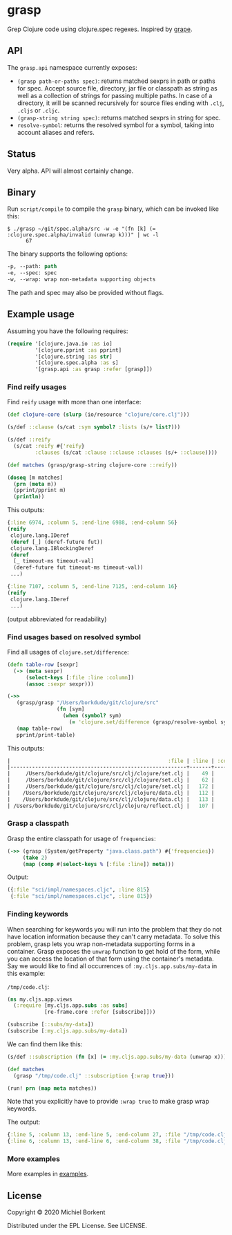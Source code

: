 # grasp

Grep Clojure code using clojure.spec regexes. Inspired by [grape](https://github.com/bfontaine/grape).

## API

The `grasp.api` namespace currently exposes:

- `(grasp path-or-paths spec)`: returns matched sexprs in path or paths for
  spec. Accept source file, directory, jar file or classpath as string as well
  as a collection of strings for passing multiple paths. In case of a directory,
  it will be scanned recursively for source files ending with `.clj`, `.cljs` or
  `.cljc`.
- `(grasp-string string spec)`: returns matched sexprs in string for spec.
- `resolve-symbol`: returns the resolved symbol for a symbol, taking into
  account aliases and refers.

## Status

Very alpha. API will almost certainly change.

## Binary

Run `script/compile` to compile the `grasp` binary, which can be invoked like this:

``` shell
$ ./grasp ~/git/spec.alpha/src -w -e "(fn [k] (= :clojure.spec.alpha/invalid (unwrap k)))" | wc -l
      67
```

The binary supports the following options:

``` clojure
-p, --path: path
-e, --spec: spec
-w, --wrap: wrap non-metadata supporting objects
```

The path and spec may also be provided without flags.

## Example usage

Assuming you have the following requires:

``` clojure
(require '[clojure.java.io :as io]
         '[clojure.pprint :as pprint]
         '[clojure.string :as str]
         '[clojure.spec.alpha :as s]
         '[grasp.api :as grasp :refer [grasp]])
```

### Find reify usages

Find `reify` usage with more than one interface:

``` clojure
(def clojure-core (slurp (io/resource "clojure/core.clj")))

(s/def ::clause (s/cat :sym symbol? :lists (s/+ list?)))

(s/def ::reify
  (s/cat :reify #{'reify}
         :clauses (s/cat :clause ::clause :clauses (s/+ ::clause))))

(def matches (grasp/grasp-string clojure-core ::reify))

(doseq [m matches]
  (prn (meta m))
  (pprint/pprint m)
  (println))
```

This outputs:

``` clojure
{:line 6974, :column 5, :end-line 6988, :end-column 56}
(reify
 clojure.lang.IDeref
 (deref [_] (deref-future fut))
 clojure.lang.IBlockingDeref
 (deref
  [_ timeout-ms timeout-val]
  (deref-future fut timeout-ms timeout-val))
 ...)

{:line 7107, :column 5, :end-line 7125, :end-column 16}
(reify
 clojure.lang.IDeref
 ...)
```
(output abbreviated for readability)

### Find usages based on resolved symbol

Find all usages of `clojure.set/difference`:

``` clojure
(defn table-row [sexpr]
  (-> (meta sexpr)
      (select-keys [:file :line :column])
      (assoc :sexpr sexpr)))

(->>
   (grasp/grasp "/Users/borkdude/git/clojure/src"
                (fn [sym]
                  (when (symbol? sym)
                    (= 'clojure.set/difference (grasp/resolve-symbol sym)))))
   (map table-row)
   pprint/print-table)
```

This outputs:

``` clojure
|                                                   :file | :line | :column |         :sexpr |
|---------------------------------------------------------+-------+---------+----------------|
|     /Users/borkdude/git/clojure/src/clj/clojure/set.clj |    49 |       7 |     difference |
|     /Users/borkdude/git/clojure/src/clj/clojure/set.clj |    62 |      14 |     difference |
|     /Users/borkdude/git/clojure/src/clj/clojure/set.clj |   172 |       2 |     difference |
|    /Users/borkdude/git/clojure/src/clj/clojure/data.clj |   112 |      19 | set/difference |
|    /Users/borkdude/git/clojure/src/clj/clojure/data.clj |   113 |      19 | set/difference |
| /Users/borkdude/git/clojure/src/clj/clojure/reflect.clj |   107 |      37 | set/difference |
```

### Grasp a classpath

Grasp the entire classpath for usage of `frequencies`:

``` clojure
(->> (grasp (System/getProperty "java.class.path") #{'frequencies})
     (take 2)
     (map (comp #(select-keys % [:file :line]) meta)))
```

Output:

``` clojure
({:file "sci/impl/namespaces.cljc", :line 815}
 {:file "sci/impl/namespaces.cljc", :line 815})
```

### Finding keywords

When searching for keywords you will run into the problem that they do not have
location information because they can't carry metadata. To solve this problem,
grasp lets you wrap non-metadata supporting forms in a container. Grasp exposes
the `unwrap` function to get hold of the form, while you can access the location
of that form using the container's metadata. Say we would like to find all
occurrences of `:my.cljs.app.subs/my-data` in this example:

`/tmp/code.clj`:
``` clojure
(ns my.cljs.app.views
  (:require [my.cljs.app.subs :as subs]
            [re-frame.core :refer [subscribe]]))

(subscribe [::subs/my-data])
(subscribe [:my.cljs.app.subs/my-data])
```

We can find them like this:

``` clojure
(s/def ::subscription (fn [x] (= :my.cljs.app.subs/my-data (unwrap x))))

(def matches
  (grasp "/tmp/code.clj" ::subscription {:wrap true}))

(run! prn (map meta matches))
```

Note that you explicitly have to provide `:wrap true` to make grasp wrap
keywords.

The output:

``` clojure
{:line 5, :column 13, :end-line 5, :end-column 27, :file "/tmp/code.clj"}
{:line 6, :column 13, :end-line 6, :end-column 38, :file "/tmp/code.clj"}
```

### More examples

More examples in [examples](examples).

## License

Copyright © 2020 Michiel Borkent

Distributed under the EPL License. See LICENSE.
